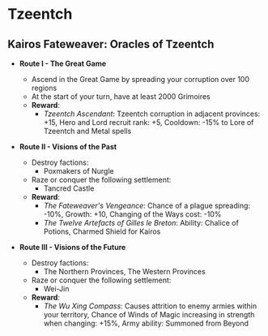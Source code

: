 # Tzeentch

## Kairos Fateweaver: Oracles of Tzeentch

* **Route I - The Great Game**
  * Ascend in the Great Game by spreading your corruption over 100 regions
  * At the start of your turn, have at least 2000 Grimoires
  * **Reward**:
    * _Tzeentch Ascendant_: Tzeentch corruption in adjacent provinces: +15, Hero and Lord recruit rank: +5, Cooldown:
    -15% to Lore of Tzeentch and Metal spells

* **Route II - Visions of the Past**
  * Destroy factions:
    * Poxmakers of Nurgle
  * Raze or conquer the following settlement:
    * Tancred Castle
  * **Reward**:
    * _The Fateweaver's Vengeance_: Chance of a plague spreading: -10%, Growth: +10, Changing of the Ways cost: -10%
    * _The Twelve Artefacts of Gilles le Breton_: Ability: Chalice of Potions, Charmed Shield for Kairos

* **Route III - Visions of the Future**
  * Destroy factions:
    * The Northern Provinces, The Western Provinces
  * Raze or conquer the following settlement:
    * Wei-Jin
  * **Reward**:
    * _The Wu Xing Compass_: Causes attrition to enemy armies within your territory, Chance of Winds of Magic increasing
    in strength when changing: +15%, Army ability: Summoned from Beyond